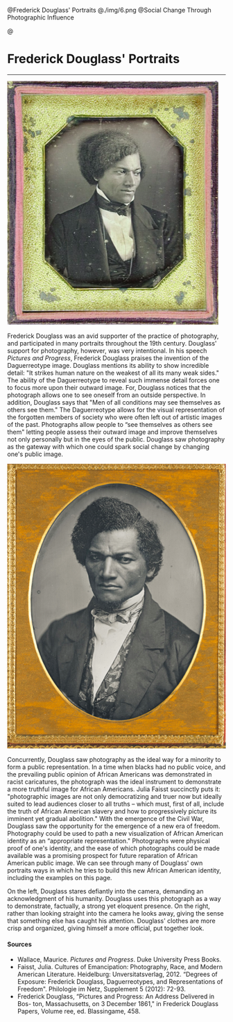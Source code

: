 @Frederick Douglass' Portraits
@./img/6.png
@Social Change Through Photographic Influence

@

# Frederick Douglass' Portraits

***

<img src="./img/7.png" class="ui medium right floated image transition visible">
</img>

Frederick Douglass was an avid supporter of the practice of photography, and participated in many portraits throughout the 19th century. Douglass' support for photography, however, was very intentional. In his speech *Pictures and Progress*, Frederick Douglass praises the invention of the Daguerreotype image. Douglass mentions its ability to show incredible detail: "It strikes human nature on the weakest of all its many weak sides." The ability of the Daguerreotype to reveal such immense detail forces one to focus more upon their outward image. For, Douglass notices that the photograph allows one to see oneself from an outside perspective. In addition, Douglass says that "Men of all conditions may see themselves as others see them." The Daguerreotype allows for the visual representation of the forgotten members of society who were often left out of artistic images of the past. Photographs allow people to “see themselves as others see them" letting people assess their outward image and improve themselves not only personally but in the eyes of the public. Douglass saw photography as the gateway with which one could spark social change by changing one's public image.

<img src="./img/5.png" class="ui medium left floated image transition visible">
</img>

Concurrently, Douglass saw photography as the ideal way for a minority to form a public representation. In a time when blacks had no public voice, and the prevailing public opinion of African Americans was demonstrated in racist caricatures, the photograph was the ideal instrument to demonstrate a more truthful image for African Americans. Julia Faisst succinctly puts it: "photographic images are not only democratizing and truer now but ideally suited to lead audiences closer to all truths – which must, first of all, include the truth of African American slavery and how to progressively picture its imminent yet gradual abolition." With the emergence of the Civil War, Douglass saw the opportunity for the emergence of a new era of freedom. Photography could be used to path a new visualization of African American identity as an “appropriate representation." Photographs were physical proof of one's identity, and the ease of which photographs could be made available was a promising prospect for future reparation of African American public image. We can see through many of Douglass' own portraits ways in which he tries to build this new African American identity, including the examples on this page.

On the left, Douglass stares defiantly into the camera, demanding an acknowledgment of his humanity. Douglass uses this photograph as a way to demonstrate, factually, a strong yet eloquent presence. On the right, rather than looking straight into the camera he looks away, giving the sense that something else has caught his attention. Douglass' clothes are more crisp and organized, giving himself a more official, put together look.

#### Sources
- Wallace, Maurice. *Pictures and Progress*. Duke University Press Books.
- Faisst, Julia. Cultures of Emancipation: Photography, Race, and Modern American Literature. Heidelburg: Unversitatsverlag, 2012. “Degrees of Exposure: Frederick Douglass, Daguerreotypes, and Representations of Freedom". Philologie im Netz, Supplement 5 (2012): 72-93.
- Frederick Douglass, “Pictures and Progress: An Address Delivered in Bos- ton, Massachusetts, on 3 December 1861," in Frederick Douglass Papers, Volume  ree, ed. Blassingame, 458.

